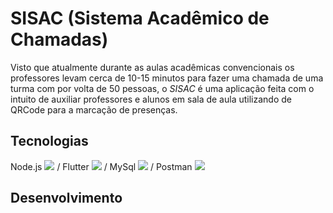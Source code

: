 # SISAC (Sistema Acadêmico de Chamadas)
Visto que atualmente durante as aulas acadêmicas convencionais os professores levam cerca de 10-15 minutos para fazer uma chamada de uma turma com por volta de 50 pessoas, o *SISAC* é uma aplicação feita com o intuito de auxiliar professores e alunos em sala de aula utilizando de QRCode para a marcação de presenças. 

## Tecnologias
Node.js <img src="https://skillicons.dev/icons?i=nodejs" /> / Flutter <img src="https://skillicons.dev/icons?i=flutter" />  / MySql <img src="https://skillicons.dev/icons?i=mysql" /> / Postman <img src="https://skillicons.dev/icons?i=postman" />

## Desenvolvimento
